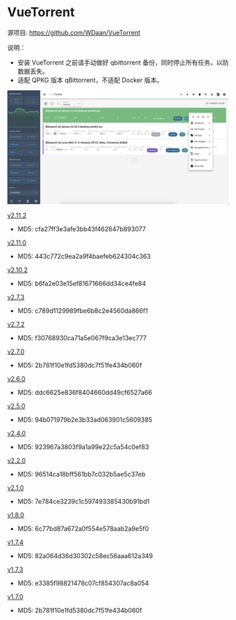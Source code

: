 # VueTorrent

源项目: <https://github.com/WDaan/VueTorrent>

说明：

- 安装 VueTorrent 之前请手动做好 qbittorrent 备份，同时停止所有任务，以防数据丢失。
- 适配 QPKG 版本 qBittorrent，不适配 Docker 版本。

![vuetorrent](/vuetorrent/screenshot-desktop.png)

[v2.11.2](https://github.com/Jay-Young/qpkg/releases/tag/v2.11.2_vuetorrent)

- MD5: cfa27ff3e3afe3bb43f462647b893077

[v2.11.0](https://github.com/Jay-Young/qpkg/releases/tag/v2.11.0_vuetorrent)

- MD5: 443c772c9ea2a9f4baefeb624304c363

[v2.10.2](https://github.com/Jay-Young/qpkg/releases/tag/v2.10.2_vuetorrent)

- MD5: b6fa2e03e15ef81671666dd34ce4fe84

[v2.7.3](https://github.com/Jay-Young/qpkg/releases/tag/v2.7.3_vuetorrent)

- MD5: c789d1129989fbe6b8c2e4560da866f1

[v2.7.2](https://github.com/Jay-Young/qpkg/releases/tag/v2.7.2_vuetorrent)

- MD5: f30768930ca71a5e067f9ca3e13ec777

[v2.7.0](https://github.com/Jay-Young/qpkg/releases/tag/v2.7.0_vuetorrent)

- MD5: 2b781f10e1fd5380dc7f51fe434b060f

[v2.6.0](https://github.com/Jay-Young/qpkg/releases/tag/v2.6.0_vuetorrent)

- MD5: ddc6625e836f8404660dd49cf6527a66

[v2.5.0](https://github.com/Jay-Young/qpkg/releases/tag/v2.5.0_vuetorrent)

- MD5: 94b071979b2e3b33ad063901c5609385

[v2.4.0](https://github.com/Jay-Young/qpkg/releases/tag/v2.4.0_vuetorrent)

- MD5: 923967a3803f9a1a99e22c5a54c0ef83

[v2.2.0](https://github.com/Jay-Young/qpkg/releases/tag/v2.2.0_vuetorrent)

- MD5: 96514ca18bff561bb7c032b5ae5c37eb

[v2.1.0](https://github.com/Jay-Young/qpkg/releases/tag/v2.1.0_vuetorrent)

- MD5: 7e784ce3239c1c597493385430b91bd1

[v1.8.0](https://github.com/Jay-Young/qpkg/releases/tag/v1.8.0_vuetorrent)

- MD5: 6c77bd87a672a0f554e578aab2a9e5f0

[v1.7.4](https://github.com/Jay-Young/qpkg/releases/tag/v1.7.4_vuetorrent)

- MD5: 82a064d36d30302c58ec56aaa612a349

[v1.7.3](https://github.com/Jay-Young/qpkg/releases/tag/v1.7.3)

- MD5: e3385f98821478c07cf854307ac8a054

[v1.7.0](/vuetorrent/build/vuetorrent_1.7.0.qpkg)

- MD5: 2b781f10e1fd5380dc7f51fe434b060f
